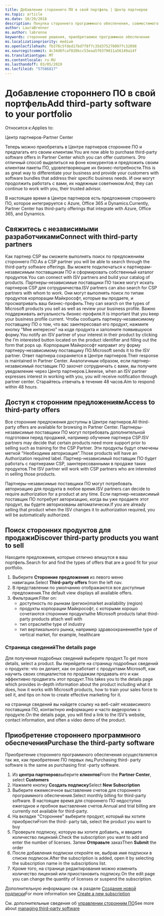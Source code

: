```yaml
---
title: Добавление стороннего ПО в свой портфель | Центр партнеров
ms.topic: article
ms.date: 10/29/2018
description: Покупка стороннего программного обеспечения, совместимого с продуктами корпорации Майкрософт
author: LauraBrenner
ms.author: labrenne
keywords: сторонние решения, приобретаемое программное обеспечение
ms.localizationpriority: medium
ms.openlocfilehash: fb378c5fded17bd7f8f7c35d375278097fc32098
ms.sourcegitcommit: 4c34d6fcaf020bcc53eaa5f0379011a56149a14f
ms.translationtype: MT
ms.contentlocale: ru-RU
ms.lasthandoff: 03/05/2019
ms.locfileid: "57586817"
---
```

# <a name="add-third-party-software-to-your-portfolio"></a><span data-ttu-id="8ecdd-104">Добавление стороннего ПО в свой портфель</span><span class="sxs-lookup"><span data-stu-id="8ecdd-104">Add third-party software to your portfolio</span></span>

<span data-ttu-id="8ecdd-105">Относится к:</span><span class="sxs-lookup"><span data-stu-id="8ecdd-105">Applies to:</span></span>

<span data-ttu-id="8ecdd-106">Центр партнеров</span><span class="sxs-lookup"><span data-stu-id="8ecdd-106">-Partner Center</span></span>

<span data-ttu-id="8ecdd-107">Теперь можно приобретать в Центре партнеров стороннее ПО и предлагать его своим клиентам.</span><span class="sxs-lookup"><span data-stu-id="8ecdd-107">You are now able to purchase third-party software offers in Partner Center which you can offer customers.</span></span> <span data-ttu-id="8ecdd-108">Это отличный способ выделиться на фоне конкурентов и предложить своим клиентам пакеты ПО, удовлетворяющие их бизнес-потребности.</span><span class="sxs-lookup"><span data-stu-id="8ecdd-108">This is as great way to differentiate your business and provide your customers with software bundles that address their specific business needs.</span></span> <span data-ttu-id="8ecdd-109">И они могут продолжить работать с вами, их надежным советником.</span><span class="sxs-lookup"><span data-stu-id="8ecdd-109">And, they can continue to work with you, their trusted advisor.</span></span>

<span data-ttu-id="8ecdd-110">В настоящее время в Центре партнеров есть предложения стороннего ПО, которое интегрируется с Azure, Office 365 и Dynamics.</span><span class="sxs-lookup"><span data-stu-id="8ecdd-110">Currently, Partner Center has third-party offerings that integrate with Azure, Office 365, and Dynamics.</span></span> 

## <a name="connect-with-third-party-partners"></a><span data-ttu-id="8ecdd-111">Свяжитесь с независимыми разработчиками</span><span class="sxs-lookup"><span data-stu-id="8ecdd-111">Connect with third-party partners</span></span>
 
<span data-ttu-id="8ecdd-112">Как партнер CSP вы сможете выполнять поиск по предложениям стороннего ПО.</span><span class="sxs-lookup"><span data-stu-id="8ecdd-112">As a CSP partner you will be able to search through the third-party software offerings.</span></span> <span data-ttu-id="8ecdd-113">Вы можете подключаться к партнерам-независимым поставщикам ПО и сформировать собственный каталог продуктов.</span><span class="sxs-lookup"><span data-stu-id="8ecdd-113">You can connect with ISV partners and build your catalog of products.</span></span> <span data-ttu-id="8ecdd-114">Партнеры-независимые поставщики ПО также могут искать партнеров CSP для сотрудничества.</span><span class="sxs-lookup"><span data-stu-id="8ecdd-114">ISV partners can also search for CSP partners with whom to work.</span></span> <span data-ttu-id="8ecdd-115">Они могут выполнять поиск по типам продуктов корпорации Майкрософт, которые вы продаете, и просматривать ваш бизнес-профиль.</span><span class="sxs-lookup"><span data-stu-id="8ecdd-115">They can search on the types of Microsoft products you sell as well as review your business profile.</span></span> <span data-ttu-id="8ecdd-116">Важно поддерживать актуальность бизнес-профиля.</span><span class="sxs-lookup"><span data-stu-id="8ecdd-116">It is important that you keep your business profile current.</span></span> <span data-ttu-id="8ecdd-117">Чтобы сообщить партнеру-независимому поставщику ПО о том, что вас заинтересовал его продукт, нажмите кнопку "Мне интересно" на коде продукта и заполните появившуюся форму.</span><span class="sxs-lookup"><span data-stu-id="8ecdd-117">You notify an ISV partner of your interest in their product by clicking the I’m interested button located on the product identifier and filling out the form that pops up.</span></span> <span data-ttu-id="8ecdd-118">Корпорация Майкрософт направит эту форму партнеру-независимому поставщику ПО.</span><span class="sxs-lookup"><span data-stu-id="8ecdd-118">Microsoft sends it to the ISV partner.</span></span> <span data-ttu-id="8ecdd-119">Ответ партнера сохраняется в Центре партнеров.</span><span class="sxs-lookup"><span data-stu-id="8ecdd-119">Their response is maintained in Partner Center.</span></span> <span data-ttu-id="8ecdd-120">Аналогичным образом, если партнер-независимый поставщик ПО захочет сотрудничать с вами, вы получите уведомление через Центр партнеров.</span><span class="sxs-lookup"><span data-stu-id="8ecdd-120">Likewise, when an ISV partner expresses interest in working with you, you will receive notification through partner center.</span></span> <span data-ttu-id="8ecdd-121">Старайтесь отвечать в течение 48 часов.</span><span class="sxs-lookup"><span data-stu-id="8ecdd-121">Aim to respond within 48 hours.</span></span>

## <a name="access-to-third-party-offers"></a><span data-ttu-id="8ecdd-122">Доступ к сторонним предложениям</span><span class="sxs-lookup"><span data-stu-id="8ecdd-122">Access to third-party offers</span></span>

<span data-ttu-id="8ecdd-123">Все сторонние предложения доступны в Центре партнеров.</span><span class="sxs-lookup"><span data-stu-id="8ecdd-123">All third-party offers are available for browsing in Partner Center.</span></span> <span data-ttu-id="8ecdd-124">Партнеры-независимые поставщики ПО могут потребовать дополнительной подготовки перед продажей, например обучение партнера CSP.</span><span class="sxs-lookup"><span data-stu-id="8ecdd-124">ISV partners may decide that certain products need more support prior to selling such as training for the CSP Partner.</span></span> <span data-ttu-id="8ecdd-125">Эти продукты будут отмечены меткой "Необходима авторизация".</span><span class="sxs-lookup"><span data-stu-id="8ecdd-125">Those products will have an Authorization required label.</span></span> <span data-ttu-id="8ecdd-126">Партнер-независимый поставщик ПО будет работать с партнерами CSP, заинтересованными в продаже таких продуктов.</span><span class="sxs-lookup"><span data-stu-id="8ecdd-126">The ISV partner will work with CSP partners who are interested in selling those products.</span></span> 

<span data-ttu-id="8ecdd-127">Партнеры-независимые поставщики ПО могут потребовать авторизацию для продукта в любое время.</span><span class="sxs-lookup"><span data-stu-id="8ecdd-127">ISV partners can decide to require authorization for a product at any time.</span></span> <span data-ttu-id="8ecdd-128">Если партнер-независимый поставщик ПО потребует авторизацию, когда вы уже продаете этот продукт, вы будете авторизованы автоматически.</span><span class="sxs-lookup"><span data-stu-id="8ecdd-128">If you are already selling that product when the ISV changes it to authorization required, you will be automatically authorized.</span></span>

## <a name="discover-third-party-products-you-want-to-sell"></a><span data-ttu-id="8ecdd-129">Поиск сторонних продуктов для продажи</span><span class="sxs-lookup"><span data-stu-id="8ecdd-129">Discover third-party products you want to sell</span></span>

<span data-ttu-id="8ecdd-130">Находите предложения, которые отлично впишутся в ваш портфель.</span><span class="sxs-lookup"><span data-stu-id="8ecdd-130">Search for and find the types of offers that are a good fit for your portfolio.</span></span> 

1. <span data-ttu-id="8ecdd-131">Выберите **Сторонние предложения** из левого меню навигации.</span><span class="sxs-lookup"><span data-stu-id="8ecdd-131">Select **Third-party offers** from the left nav.</span></span>
2. <span data-ttu-id="8ecdd-132">В представлении по умолчанию отображаются все доступные предложения.</span><span class="sxs-lookup"><span data-stu-id="8ecdd-132">The default view displays all available offers.</span></span>
3. <span data-ttu-id="8ecdd-133">Фильтрация:</span><span class="sxs-lookup"><span data-stu-id="8ecdd-133">Filter on:</span></span>
    - <span data-ttu-id="8ecdd-134">доступность по рынкам (регион)</span><span class="sxs-lookup"><span data-stu-id="8ecdd-134">market availability (region)</span></span>
    - <span data-ttu-id="8ecdd-135">продукты корпорации Майкрософт, с которыми хорошо сочетаются сторонние продукты</span><span class="sxs-lookup"><span data-stu-id="8ecdd-135">the Microsoft products tahat third-party products attach well with</span></span>
    - <span data-ttu-id="8ecdd-136">тип отрасли</span><span class="sxs-lookup"><span data-stu-id="8ecdd-136">the type of industry</span></span>
    - <span data-ttu-id="8ecdd-137">тип вертикального рынка, например здравоохранение</span><span class="sxs-lookup"><span data-stu-id="8ecdd-137">the type of vertical market, for example, healthcare</span></span>

### <a name="the-details-page"></a><span data-ttu-id="8ecdd-138">Страница сведений</span><span class="sxs-lookup"><span data-stu-id="8ecdd-138">The details page</span></span>

<span data-ttu-id="8ecdd-139">Для получения подробных сведений выберите продукт.</span><span class="sxs-lookup"><span data-stu-id="8ecdd-139">To get more details, select a product.</span></span> <span data-ttu-id="8ecdd-140">Вы перейдете на страницу подробных сведений о продукте: что он делает, как он работает с продуктами Microsoft, как научить своих специалистов по продажам продавать его и как эффективно продвигать этот продукт.</span><span class="sxs-lookup"><span data-stu-id="8ecdd-140">This takes you to the details page which provides in-depth information about the product including what it does, how it works with Microsoft products, how to train your sales force to sell it, and tips on how to create effective marketing for it.</span></span>

<span data-ttu-id="8ecdd-141">на странице сведений вы найдете ссылку на веб-сайт независимого поставщика ПО, контактную информацию и часто видеоролик о продукте.</span><span class="sxs-lookup"><span data-stu-id="8ecdd-141">On the details page, you will find a link to the ISV’s website, contact information, and often a video demo of the product.</span></span> 

## <a name="purchase-the-third-party-software"></a><span data-ttu-id="8ecdd-142">Приобретение стороннего программного обеспечения</span><span class="sxs-lookup"><span data-stu-id="8ecdd-142">Purchase the third-party software</span></span>

<span data-ttu-id="8ecdd-143">Приобретение стороннего программного обеспечения осуществляется так же, как приобретение ПО первых лиц.</span><span class="sxs-lookup"><span data-stu-id="8ecdd-143">Purchasing third- party software is the same as purchasing first -party software.</span></span> 

1. <span data-ttu-id="8ecdd-144">Из **центра партнеров**выберите **клиентов**</span><span class="sxs-lookup"><span data-stu-id="8ecdd-144">From the **Partner Center**, select **Customers**</span></span>
2. <span data-ttu-id="8ecdd-145">Нажмите кнопку **Создать подписку**</span><span class="sxs-lookup"><span data-stu-id="8ecdd-145">Select **New Subscription**</span></span>
3. <span data-ttu-id="8ecdd-146">Выберите ежемесячное выставление счетов для стороннего программного обеспечения.</span><span class="sxs-lookup"><span data-stu-id="8ecdd-146">Select monthly billing for third-party software.</span></span> <span data-ttu-id="8ecdd-147">В настоящее время для стороннего ПО недоступно ежегодное и пробное выставление счетов.</span><span class="sxs-lookup"><span data-stu-id="8ecdd-147">Annual and trial billing are currently not available for third-party.</span></span>
4. <span data-ttu-id="8ecdd-148">На вкладке "Стороннее" выберите продукт, который вы хотите приобрести</span><span class="sxs-lookup"><span data-stu-id="8ecdd-148">From the third- party tab, select the product you want to buy</span></span>
5. <span data-ttu-id="8ecdd-149">Проверьте подписку, которую вы хотите добавить, и введите количество лицензий.</span><span class="sxs-lookup"><span data-stu-id="8ecdd-149">Check the subscription you want to add and enter the number of licenses.</span></span> <span data-ttu-id="8ecdd-150">Затем **Отправьте** заказ</span><span class="sxs-lookup"><span data-stu-id="8ecdd-150">Then **Submit** the order</span></span>
6. <span data-ttu-id="8ecdd-151">После добавления подписки откройте ее, выбрав имя подписки в списке подписок.</span><span class="sxs-lookup"><span data-stu-id="8ecdd-151">After the subscription is added, open it by selecting the subscription name in the subscriptions list.</span></span>
7. <span data-ttu-id="8ecdd-152">Кроме того, на странице редактирования можно изменить количество лицензий или приостановить подписку.</span><span class="sxs-lookup"><span data-stu-id="8ecdd-152">On the edit page you can change the quantity of licenses or suspend the subscription.</span></span>

<span data-ttu-id="8ecdd-153">Дополнительную информацию см. в разделе [Создание новой подписки](create-a-new-subscription.md)</span><span class="sxs-lookup"><span data-stu-id="8ecdd-153">For more information see [Create a new subscription](create-a-new-subscription.md)</span></span>

<span data-ttu-id="8ecdd-154">См. дополнительные сведения об [управлении сторонним ПО](third-party-help.md)</span><span class="sxs-lookup"><span data-stu-id="8ecdd-154">See more about [managing third-party software](third-party-help.md)</span></span>  